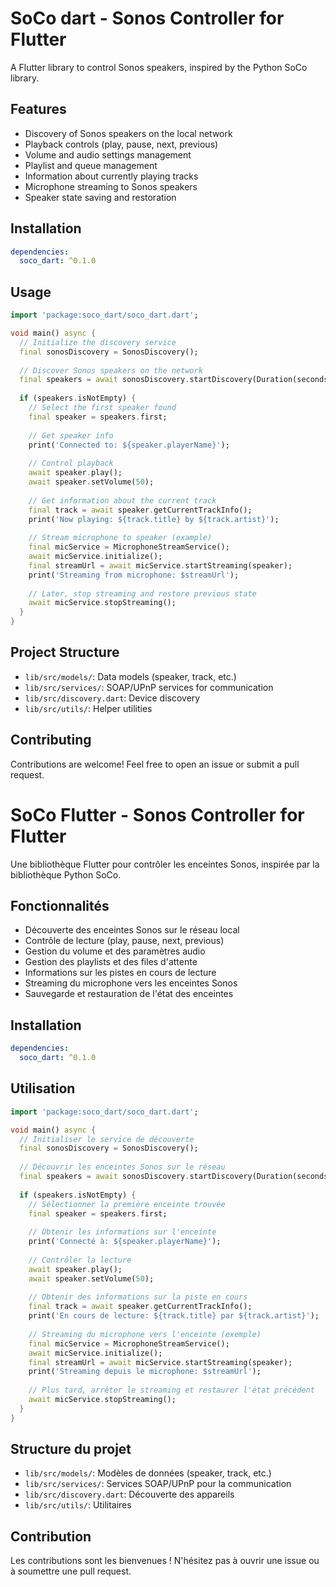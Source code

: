 # SoCo dart - Sonos Controller for Flutter

A Flutter library to control Sonos speakers, inspired by the Python SoCo library.

## Features

- Discovery of Sonos speakers on the local network
- Playback controls (play, pause, next, previous)
- Volume and audio settings management
- Playlist and queue management
- Information about currently playing tracks
- Microphone streaming to Sonos speakers
- Speaker state saving and restoration

## Installation

```yaml
dependencies:
  soco_dart: ^0.1.0
```

## Usage

```dart
import 'package:soco_dart/soco_dart.dart';

void main() async {
  // Initialize the discovery service
  final sonosDiscovery = SonosDiscovery();
  
  // Discover Sonos speakers on the network
  final speakers = await sonosDiscovery.startDiscovery(Duration(seconds: 5));
  
  if (speakers.isNotEmpty) {
    // Select the first speaker found
    final speaker = speakers.first;
    
    // Get speaker info
    print('Connected to: ${speaker.playerName}');
    
    // Control playback
    await speaker.play();
    await speaker.setVolume(50);
    
    // Get information about the current track
    final track = await speaker.getCurrentTrackInfo();
    print('Now playing: ${track.title} by ${track.artist}');
    
    // Stream microphone to speaker (example)
    final micService = MicrophoneStreamService();
    await micService.initialize();
    final streamUrl = await micService.startStreaming(speaker);
    print('Streaming from microphone: $streamUrl');
    
    // Later, stop streaming and restore previous state
    await micService.stopStreaming();
  }
}
```

## Project Structure

- `lib/src/models/`: Data models (speaker, track, etc.)
- `lib/src/services/`: SOAP/UPnP services for communication
- `lib/src/discovery.dart`: Device discovery
- `lib/src/utils/`: Helper utilities

## Contributing

Contributions are welcome! Feel free to open an issue or submit a pull request.

# SoCo Flutter - Sonos Controller for Flutter

Une bibliothèque Flutter pour contrôler les enceintes Sonos, inspirée par la bibliothèque Python SoCo.

## Fonctionnalités

- Découverte des enceintes Sonos sur le réseau local
- Contrôle de lecture (play, pause, next, previous)
- Gestion du volume et des paramètres audio
- Gestion des playlists et des files d'attente
- Informations sur les pistes en cours de lecture
- Streaming du microphone vers les enceintes Sonos
- Sauvegarde et restauration de l'état des enceintes

## Installation

```yaml
dependencies:
  soco_dart: ^0.1.0
```

## Utilisation

```dart
import 'package:soco_dart/soco_dart.dart';

void main() async {
  // Initialiser le service de découverte
  final sonosDiscovery = SonosDiscovery();
  
  // Découvrir les enceintes Sonos sur le réseau
  final speakers = await sonosDiscovery.startDiscovery(Duration(seconds: 5));
  
  if (speakers.isNotEmpty) {
    // Sélectionner la première enceinte trouvée
    final speaker = speakers.first;
    
    // Obtenir les informations sur l'enceinte
    print('Connecté à: ${speaker.playerName}');
    
    // Contrôler la lecture
    await speaker.play();
    await speaker.setVolume(50);
    
    // Obtenir des informations sur la piste en cours
    final track = await speaker.getCurrentTrackInfo();
    print('En cours de lecture: ${track.title} par ${track.artist}');
    
    // Streaming du microphone vers l'enceinte (exemple)
    final micService = MicrophoneStreamService();
    await micService.initialize();
    final streamUrl = await micService.startStreaming(speaker);
    print('Streaming depuis le microphone: $streamUrl');
    
    // Plus tard, arrêter le streaming et restaurer l'état précédent
    await micService.stopStreaming();
  }
}
```

## Structure du projet

- `lib/src/models/`: Modèles de données (speaker, track, etc.)
- `lib/src/services/`: Services SOAP/UPnP pour la communication
- `lib/src/discovery.dart`: Découverte des appareils
- `lib/src/utils/`: Utilitaires

## Contribution

Les contributions sont les bienvenues ! N'hésitez pas à ouvrir une issue ou à soumettre une pull request.



